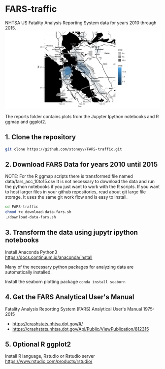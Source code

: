 # FARS-traffic

NHTSA US Fatality Analysis Reporting System data for years 2010 through 2015.  
<img src="report/bay_area_fars_density_01to15.png"/>

The reports folder contains plots from the Jupyter Ipython notebooks and R ggmap and ggplot2.

## 1. Clone the repository  
```bash
git clone https://github.com/stoneyv/FARS-traffic.git
```

## 2. Download FARS Data for years 2010 until 2015

NOTE: For the R ggmap scripts there is transformed file named data/fars_acc_10to15.csv  It is not necessary to download the data and run the python notebooks if you just want to work with the R scripts.  If you want to host larger files in your github repositories, read about git large file storage.  It uses the same git work flow and is easy to install.

```bash
cd FARS-traffic
chmod +x download-data-fars.sh
./download-data-fars.sh
``` 

## 3. Transform the data using jupytr ipython notebooks

Install Anaconda Python3  
https://docs.continuum.io/anaconda/install

Many of the necessary python packages for analyzing data are automatically installed.

Install the seaborn plotting package
`conda install seaborn`


## 4. Get the FARS Analytical User's Manual
Fatality Analysis Reporting System (FARS) Analytical User's Manual 1975-2015
*  https://crashstats.nhtsa.dot.gov/#/
*  https://crashstats.nhtsa.dot.gov/Api/Public/ViewPublication/812315


## 5. Optional R ggplot2
Install R language, Rstudio or Rstudio server  
https://www.rstudio.com/products/rstudio/

